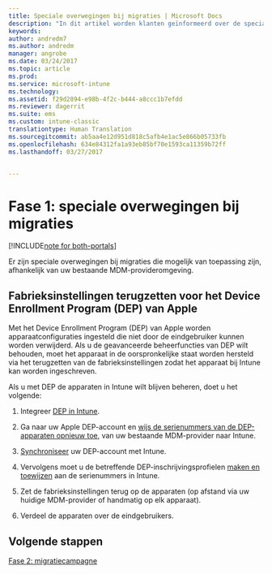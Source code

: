 ```yaml
---
title: Speciale overwegingen bij migraties | Microsoft Docs
description: "In dit artikel worden klanten geïnformeerd over de speciale overwegingen bij migraties die ze moeten maken voordat ze aan een migratiecampagne beginnen."
keywords: 
author: andredm7
ms.author: andredm
manager: angrobe
ms.date: 03/24/2017
ms.topic: article
ms.prod: 
ms.service: microsoft-intune
ms.technology: 
ms.assetid: f29d2894-e98b-4f2c-b444-a8ccc1b7efdd
ms.reviewer: dagerrit
ms.suite: ems
ms.custom: intune-classic
translationtype: Human Translation
ms.sourcegitcommit: ab5aa4e12d951d818c5afb4e1ac5e866b05733fb
ms.openlocfilehash: 634e84312fa1a93eb85bf70e1593ca11359b72ff
ms.lasthandoff: 03/27/2017


---
```


# <a name="phase-1-special-migration-considerations"></a>Fase 1: speciale overwegingen bij migraties

[!INCLUDE[note for both-portals](../includes/note-for-both-portals.md)]

Er zijn speciale overwegingen bij migraties die mogelijk van toepassing zijn, afhankelijk van uw bestaande MDM-provideromgeving.

## <a name="factory-reset-for-apples-device-enrollment-program-dep"></a>Fabrieksinstellingen terugzetten voor het Device Enrollment Program (DEP) van Apple

Met het Device Enrollment Program (DEP) van Apple worden apparaatconfiguraties ingesteld die niet door de eindgebruiker kunnen worden verwijderd. Als u de geavanceerde beheerfuncties van DEP wilt behouden, moet het apparaat in de oorspronkelijke staat worden hersteld via het terugzetten van de fabrieksinstellingen zodat het apparaat bij Intune kan worden ingeschreven.

Als u met DEP de apparaten in Intune wilt blijven beheren, doet u het volgende:

1.  Integreer [DEP in Intune](https://docs.microsoft.com/intune/deploy-use/ios-device-enrollment-program-in-microsoft-intune).

2.  Ga naar uw Apple DEP-account en [wijs de serienummers van de DEP-apparaten opnieuw toe](https://help.apple.com/deployment/business/#/tesf9562af26), van uw bestaande MDM-provider naar Intune.

3.  [Synchroniseer](https://docs.microsoft.com/intune/deploy-use/ios-device-enrollment-program-in-microsoft-intune) uw DEP-account met Intune.

4.  Vervolgens moet u de betreffende DEP-inschrijvingsprofielen [maken en toewijzen](https://docs.microsoft.com/intune/deploy-use/ios-device-enrollment-program-in-microsoft-intune) aan de serienummers in Intune.

5.  Zet de fabrieksinstellingen terug op de apparaten (op afstand via uw huidige MDM-provider of handmatig op elk apparaat).

6.  Verdeel de apparaten over de eindgebruikers.

## <a name="next-steps"></a>Volgende stappen 

[Fase 2: migratiecampagne](https://docs.microsoft.com/intune/plan-design/migration-phase2-migration-campaign)

